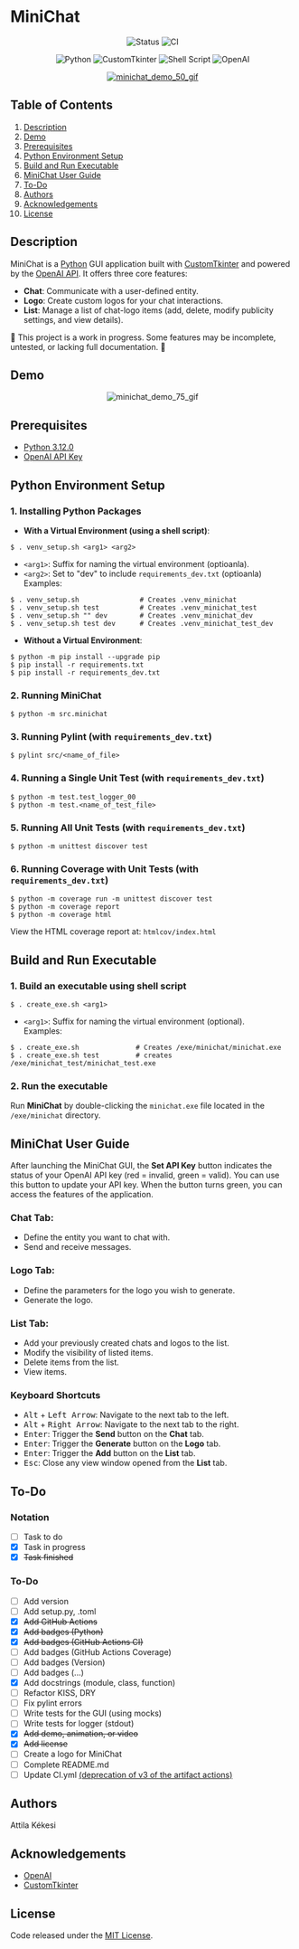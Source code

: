 # MiniChat
<div align="center">

   ![Status](https://img.shields.io/badge/Status-in_progress-yellow.svg)
   ![CI](https://github.com/akekesi/minichat/actions/workflows/ci.yml/badge.svg)
</div>

<div align="center">

   ![Python](https://img.shields.io/badge/Python-3.12.0-blue)
   ![CustomTkinter](https://img.shields.io/badge/CustomTkinter-✔-blue)
   ![Shell Script](https://img.shields.io/badge/Shell_Script-✔-blue)
   ![OpenAI](https://img.shields.io/badge/OpenAI_API-✔-blue)
</div>

<p align="center">
   <a href="#demo" title="Click to view full-size GIF in Demo section">
      <img src="gif/minichat_demo_50.gif" alt="minichat_demo_50_gif">
  </a>
</p>

## Table of Contents
1. [Description](#description)
1. [Demo](#demo)
1. [Prerequisites](#prerequisites)
1. [Python Environment Setup](#python-environment-setup)
1. [Build and Run Executable](#build-and-run-executable)
1. [MiniChat User Guide](#minichat-user-guide)
1. [To-Do](#to-do)
1. [Authors](#authors)
1. [Acknowledgements](#acknowledgements)
1. [License](#license)

## Description
MiniChat is a [Python](https://www.python.org/) GUI application built with [CustomTkinter](https://customtkinter.tomschimansky.com/) and powered by the [OpenAI API](https://openai.com/). It offers three core features:

- **Chat**: Communicate with a user-defined entity.
- **Logo**: Create custom logos for your chat interactions.
- **List**: Manage a list of chat-logo items (add, delete, modify publicity settings, and view details).

🚧 This project is a work in progress. Some features may be incomplete, untested, or lacking full documentation. 🚧

## Demo
<p align="center">
  <img src="gif/minichat_demo_75.gif" alt="minichat_demo_75_gif">
</p>

## Prerequisites
- [Python 3.12.0](https://www.python.org/downloads/release/python-3120/)
- [OpenAI API Key](https://platform.openai.com/api-keys)

## Python Environment Setup
### 1. Installing Python Packages
- **With a Virtual Environment (using a shell script)**:
```
$ . venv_setup.sh <arg1> <arg2>
```
   - `<arg1>`: Suffix for naming the virtual environment (optioanla).
   - `<arg2>`: Set to "dev" to include `requirements_dev.txt` (optioanla)  
   Examples:
   ```
   $ . venv_setup.sh               # Creates .venv_minichat
   $ . venv_setup.sh test          # Creates .venv_minichat_test
   $ . venv_setup.sh "" dev        # Creates .venv_minichat_dev
   $ . venv_setup.sh test dev      # Creates .venv_minichat_test_dev
   ```
- **Without a Virtual Environment**:
```
$ python -m pip install --upgrade pip
$ pip install -r requirements.txt
$ pip install -r requirements_dev.txt
```

### 2. Running MiniChat
```
$ python -m src.minichat
```

### 3. Running Pylint (with `requirements_dev.txt`)
```
$ pylint src/<name_of_file>
```

### 4. Running a Single Unit Test (with `requirements_dev.txt`)
```
$ python -m test.test_logger_00
$ python -m test.<name_of_test_file>
```

### 5. Running All Unit Tests (with `requirements_dev.txt`)
```
$ python -m unittest discover test
```

### 6. Running Coverage with Unit Tests (with `requirements_dev.txt`)
```
$ python -m coverage run -m unittest discover test
$ python -m coverage report
$ python -m coverage html
```
View the HTML coverage report at: `htmlcov/index.html`

## Build and Run Executable
### 1. Build an executable using shell script
```
$ . create_exe.sh <arg1>
```
   - `<arg1>`: Suffix for naming the virtual environment (optional).  
   Examples:
   ```
   $ . create_exe.sh              # Creates /exe/minichat/minichat.exe
   $ . create_exe.sh test         # creates /exe/minichat_test/minichat_test.exe
   ```

### 2. Run the executable
Run **MiniChat** by double-clicking the `minichat.exe` file located in the `/exe/minichat` directory.

## MiniChat User Guide
After launching the MiniChat GUI, the **Set API Key** button indicates the status of your OpenAI API key (red = invalid, green = valid). You can use this button to update your API key. When the button turns green, you can access the features of the application.

### Chat Tab:
- Define the entity you want to chat with.
- Send and receive messages.

### Logo Tab:
- Define the parameters for the logo you wish to generate.
- Generate the logo.

### List Tab:
- Add your previously created chats and logos to the list.
- Modify the visibility of listed items.
- Delete items from the list.
- View items.

### Keyboard Shortcuts
- <kbd>Alt</kbd> + <kbd>Left Arrow</kbd>: Navigate to the next tab to the left.
- <kbd>Alt</kbd> + <kbd>Right Arrow</kbd>: Navigate to the next tab to the right.
- <kbd>Enter</kbd>: Trigger the **Send** button on the **Chat** tab.
- <kbd>Enter</kbd>: Trigger the **Generate** button on the **Logo** tab.
- <kbd>Enter</kbd>: Trigger the **Add** button on the **List** tab.
- <kbd>Esc</kbd>: Close any view window opened from the **List** tab.

## To-Do
### Notation
- [ ] Task to do
- [x] Task in progress
- [x] ~~Task finished~~

### To-Do
- [ ] Add version
- [ ] Add setup.py, .toml
- [x] ~~Add GitHub Actions~~
- [x] ~~Add badges (Python)~~
- [x] ~~Add badges (GitHub Actions CI)~~
- [ ] Add badges (GitHub Actions Coverage)
- [ ] Add badges (Version)
- [ ] Add badges (...)
- [x] Add docstrings (module, class, function)
- [ ] Refactor KISS, DRY
- [ ] Fix pylint errors
- [ ] Write tests for the GUI (using mocks)
- [ ] Write tests for logger (stdout)
- [x] ~~Add demo, animation, or video~~
- [x] ~~Add license~~
- [ ] Create a logo for MiniChat
- [ ] Complete README.md
- [ ] Update CI.yml [(deprecation of v3 of the artifact actions)](https://github.blog/changelog/2024-04-16-deprecation-notice-v3-of-the-artifact-actions/)

## Authors
Attila Kékesi

## Acknowledgements
- [OpenAI](https://openai.com/)
- [CustomTkinter](https://customtkinter.tomschimansky.com/)

## License
Code released under the [MIT License](https://github.com/akekesi/minichat/blob/main/LICENSE).
